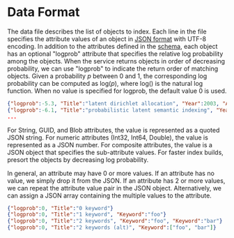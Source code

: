 # Data Format

The data file describes the list of objects to index.
Each line in the file specifies the attribute values of an object in [JSON format](https://json.org/) with UTF-8 encoding.
In addition to the attributes defined in the [schema](SchemaFormat.md), each object has an optional "logprob" attribute that 
specifies the relative log probability among the objects.
When the service returns objects in order of decreasing probability, we can use "logprob" to indicate the return order of matching objects.
Given a probability *p* between 0 and 1, the corresponding log probability can be computed as log(*p*), 
where log() is the natural log function.
When no value is specified for logprob, the default value 0 is used.

```json
{"logprob":-5.3, "Title":"latent dirichlet allocation", "Year":2003, "Author":{"Name":"david m blei", "Affiliation":"uc berkeley"}, "Author":{"Name":"andrew y ng", "Affiliation":"stanford"}, "Author":{"Name":"michael i jordan", "Affiliation":"uc berkeley"}}
{"logprob":-6.1, "Title":"probabilistic latent semantic indexing", "Year":1999, "Author":{"Name":"thomas hofmann", "Affiliation":"uc berkeley"}}
...
```

For String, GUID, and Blob attributes, the value is represented as a quoted JSON string.  For numeric attributes (Int32, Int64, Double), the value is represented as a JSON number.  For composite attributes, the value is a JSON object that specifies the sub-attribute values.  For faster index builds, presort the objects by decreasing log probability.

In general, an attribute may have 0 or more values.  If an attribute has no value, we simply drop it from the JSON.  If an attribute has 2 or more values, we can repeat the attribute value pair in the JSON object.  Alternatively, we can assign a JSON array containing the multiple values to the attribute.

```json
{"logprob":0, "Title":"0 keyword"}
{"logprob":0, "Title":"1 keyword", "Keyword":"foo"}
{"logprob":0, "Title":"2 keywords", "Keyword":"foo", "Keyword":"bar"}
{"logprob":0, "Title":"2 keywords (alt)", "Keyword":["foo", "bar"]}
```
